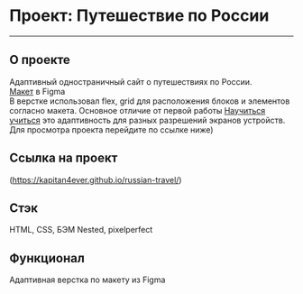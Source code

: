 # Проект: Путешествие по России
------
## О проекте
Адаптивный одностраничный сайт о путешествиях по России.  
[Макет](https://www.figma.com/file/QM6Z5XGSrHnQ5GnSpIl1yE/Sprint-3_-Russia-_-desktop-%2B-mobile-(Copy)?node-id=62863%3A870) в Figma  
В верстке использовал flex, grid для расположения блоков и элементов согласно макета. Основное отличие от первой работы [Научиться учиться](https://github.com/kapitan4ever/learn-to-learn) это адаптивность для разных разрешений экранов устройств. Для просмотра проекта перейдите по ссылке ниже)

## Ссылка на проект
(https://kapitan4ever.github.io/russian-travel/)

## Стэк
HTML, CSS, БЭМ Nested, pixelperfect

## Функционал
Адаптивная верстка по макету из Figma
